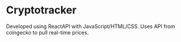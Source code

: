 # Cryptotracker

Developed using ReactAPI with JavaScript/HTML/CSS. Uses API from coingecko to pull real-time prices.
